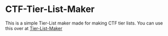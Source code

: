 # CTF-Tier-List-Maker
This is a simple Tier-List maker made for making CTF tier lists. You can use this over at [Tier-List-Maker](Chickaboo.github.io)
